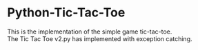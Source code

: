 # Python-Tic-Tac-Toe
This is the implementation of the simple game tic-tac-toe.<br />
The Tic Tac Toe v2.py has implemented with exception catching.
